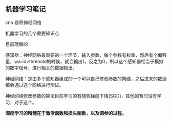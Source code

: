 ## 机器学习笔记

cnn 卷积神经网络

机器学习的几个重要知识点

目前理解的：

感知器：神经网络最重要的一个环节，输入参数，每个参数有权重，然后有个偏移量，wa+b>threhold的时候，就会输出1，反之为0，所以这个感知器相当于模拟的数字信号，进行相关的数据输出。

神经网络：是由多个感知器组成的一个可以自己修改参数的网络，之后进来的数据都会通过这个网络进行测试。

神经网络修改参数的算法目前学习的有随机梯度下降(SGD)，其他的暂时没有学习，对于这个。

**深度学习的精髓在于激活函数和损失函数，以及调参的过程。**



